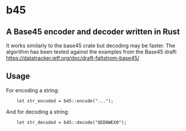 # b45
## A Base45 encoder and decoder written in Rust
It works similarly to the base45 crate but decoding may be faster. The algorithm has been tested against the examples from the Base45 draft:
https://datatracker.ietf.org/doc/draft-faltstrom-base45/

## Usage
For encoding a string:
```rust,no_run
    let str_encoded = b45::encode("...");
```
And for decoding a string:
```rust,no_run
    let str_decoded = b45::decode("QED8WEX0");
```
